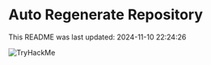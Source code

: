 # Auto Regenerate Repository

This README was last updated: 2024-11-10 22:24:26

 ![TryHackMe](https://tryhackme.com/badge/533634)
